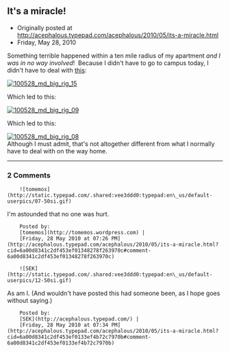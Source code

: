 ## It's a miracle!

 * Originally posted at http://acephalous.typepad.com/acephalous/2010/05/its-a-miracle.html
 * Friday, May 28, 2010



Something terrible happened within a ten mile radius of my apartment _and I was in no way involved_!  Because I didn't have to go to campus today, I didn't have to deal with [this](http://abclocal.go.com/kfsn/story?section=news/state&id=7468094):

[![100528\_md\_big\_rig\_15](http://acephalous.typepad.com/.a/6a00d8341c2df453ef0133ef47c66c970b-500wi)](http://acephalous.typepad.com/.a/6a00d8341c2df453ef0133ef47c66c970b-popup)

Which led to this:  

[![100528\_md\_big\_rig\_09](http://acephalous.typepad.com/.a/6a00d8341c2df453ef0133ef47d317970b-500wi)](http://acephalous.typepad.com/.a/6a00d8341c2df453ef0133ef47d317970b-popup)

Which led to this:

[![100528\_md\_big\_rig\_08](http://acephalous.typepad.com/.a/6a00d8341c2df453ef013482765d47970c-500wi)](http://acephalous.typepad.com/.a/6a00d8341c2df453ef013482765d47970c-popup)   
 Although I must admit, that's not altogether different from what I normally have to deal with on the way home.

		

* * *

### 2 Comments 

		

                
[]()

	

		![tomemos](http://static.typepad.com/.shared:vee3ddd0:typepad:en\_us/default-userpics/07-50si.gif)
	

	

		

I'm astounded that no one was hurt.

	

		Posted by:
		[tomemos](http://tomemos.wordpress.com) |
		[Friday, 28 May 2010 at 07:26 PM](http://acephalous.typepad.com/acephalous/2010/05/its-a-miracle.html?cid=6a00d8341c2df453ef01348278f263970c#comment-6a00d8341c2df453ef01348278f263970c)

[]()

	

		![SEK](http://static.typepad.com/.shared:vee3ddd0:typepad:en\_us/default-userpics/12-50si.gif)
	

	

		

As am I.  (And wouldn't have posted this had someone been, as I hope goes without saying.)

	

		Posted by:
		[SEK](http://acephalous.typepad.com/) |
		[Friday, 28 May 2010 at 07:34 PM](http://acephalous.typepad.com/acephalous/2010/05/its-a-miracle.html?cid=6a00d8341c2df453ef0133ef4b72c7970b#comment-6a00d8341c2df453ef0133ef4b72c7970b)

		

        